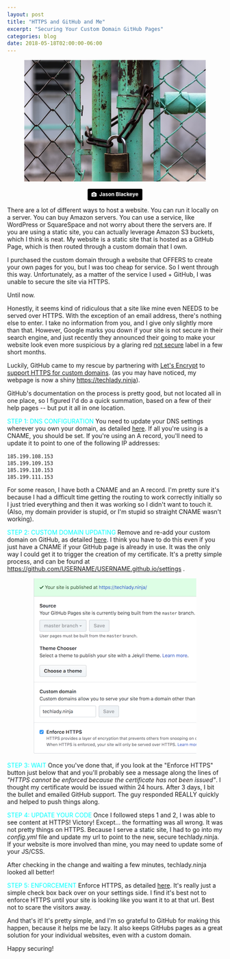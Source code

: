 ```yaml
---
layout: post
title: "HTTPS and GitHub and Me"
excerpt: "Securing Your Custom Domain GitHub Pages"
categories: blog
date: 2018-05-18T02:00:00-06:00
---
```




<center>
<figure>
<img src="/images/secure.jpg">
</figure>
<a style="background-color:black;color:white;text-decoration:none;padding:4px 6px;font-family:-apple-system, BlinkMacSystemFont, &quot;San Francisco&quot;, &quot;Helvetica Neue&quot;, Helvetica, Ubuntu, Roboto, Noto, &quot;Segoe UI&quot;, Arial, sans-serif;font-size:12px;font-weight:bold;line-height:1.2;display:inline-block;border-radius:3px;" href="https://unsplash.com/@jeisblack?utm_medium=referral&amp;utm_campaign=photographer-credit&amp;utm_content=creditBadge" target="_blank" rel="noopener noreferrer" title="Download free do whatever you want high-resolution photos from Jason Blackeye"><span style="display:inline-block;padding:2px 3px;"><svg xmlns="http://www.w3.org/2000/svg" style="height:12px;width:auto;position:relative;vertical-align:middle;top:-1px;fill:white;" viewBox="0 0 32 32"><title>unsplash-logo</title><path d="M20.8 18.1c0 2.7-2.2 4.8-4.8 4.8s-4.8-2.1-4.8-4.8c0-2.7 2.2-4.8 4.8-4.8 2.7.1 4.8 2.2 4.8 4.8zm11.2-7.4v14.9c0 2.3-1.9 4.3-4.3 4.3h-23.4c-2.4 0-4.3-1.9-4.3-4.3v-15c0-2.3 1.9-4.3 4.3-4.3h3.7l.8-2.3c.4-1.1 1.7-2 2.9-2h8.6c1.2 0 2.5.9 2.9 2l.8 2.4h3.7c2.4 0 4.3 1.9 4.3 4.3zm-8.6 7.5c0-4.1-3.3-7.5-7.5-7.5-4.1 0-7.5 3.4-7.5 7.5s3.3 7.5 7.5 7.5c4.2-.1 7.5-3.4 7.5-7.5z"></path></svg></span><span style="display:inline-block;padding:2px 3px;">Jason Blackeye</span></a>
</center>

There are a lot of different ways to host a website.  You can run it locally on a server.  You can buy Amazon servers.  You can use a service, like WordPress or SquareSpace and not worry about there the servers are.  If you are using a static site, you can actually leverage Amazon S3 buckets, which I think is neat.  My website is a static site that is hosted as a GitHub Page, which is then routed through a custom domain that I own.

I purchased the custom domain through a website that OFFERS to create your own pages for you, but I was too cheap for service.  So I went through this way.  Unfortunately, as a matter of the service I used + GitHub, I was unable to secure the site via HTTPS.

Until now.

Honestly, it seems kind of ridiculous that a site like mine even NEEDS to be served over HTTPS.  With the exception of an email address, there's nothing else to enter.  I take no information from you, and I give only slightly more than that.  However, Google marks you down if your site is not secure in their search engine, and just recently they announced their going to make your website look even more suspicious by a glaring red <a href="https://www.theverge.com/2018/5/17/17365362/google-chrome-secure-indicator-https">not secure</a> label in a few short months.

Luckily, GitHub came to my rescue by partnering with <a href="https://letsencrypt.org/">Let's Encrypt</a> to <a href="https://blog.github.com/2018-05-01-github-pages-custom-domains-https/">support HTTPS for custom domains</a>.  (as you may have noticed, my webpage is now a shiny https://techlady.ninja).

GitHub's documentation on the process is pretty good, but not located all in one place, so I figured I'd do a quick summation, based on a few of their help pages -- but put it all in one location.

<font color="cyan">STEP 1: DNS CONFIGURATION</font>  You need to update your DNS settings wherever you own your domain, as detailed <a href="https://help.github.com/articles/troubleshooting-custom-domains/#https-errors">here</a>.  If all you're using is a CNAME, you should be set.  If you're using an A record, you'll need to update it to point to one of the following IP addresses:

```
185.199.108.153
185.199.109.153
185.199.110.153
185.199.111.153
```

For some reason, I have both a CNAME and an A record.  I'm pretty sure it's because I had a difficult time getting the routing to work correctly initially so I just tried everything and then it was working so I didn't want to touch it.  (Also, my domain provider is stupid, or I'm stupid so straight CNAME wasn't working).

<font color="cyan">STEP 2: CUSTOM DOMAIN UPDATING</font>  Remove and re-add your custom domain on GitHub, as detailed <a href="https://help.github.com/articles/adding-or-removing-a-custom-domain-for-your-github-pages-site/">here</a>.  I think you have to do this even if you just have a CNAME if your GitHub page is already in use.  It was the only way I could get it to trigger the creation of my certificate.  It's a pretty simple process, and can be found at https://github.com/USERNAME/USERNAME.github.io/settings .  

<center>
<figure>
<img src="/images/github.png">
</figure>
</center>

<font color="cyan">STEP 3: WAIT</font> Once you've done that, if you look at the "Enforce HTTPS" button just below that and you'll probably see a message along the lines of <i>"HTTPS cannot be enforced because the certificate has not been issued"</i>. I thought my certificate would be issued within 24 hours.  After 3 days, I bit the bullet and emailed GitHub support.  The guy responded REALLY quickly and helped to push things along.

<font color="cyan">STEP 4: UPDATE YOUR CODE</font>  Once I followed steps 1 and 2, I was able to see content at HTTPS!  Victory! Except... the formatting was all wrong.  It was not pretty things on HTTPS.  Because I serve a static site, I had to go into my <i>config.yml</i> file and update my url to point to the new, secure techlady.ninja.  If your website is more involved than mine, you may need to update some of your JS/CSS.

After checking in the change and waiting a few minutes, techlady.ninja looked all better!

<font color="cyan">STEP 5: ENFORCEMENT </font>  Enforce HTTPS, as detailed <a href="https://help.github.com/articles/securing-your-github-pages-site-with-https/">here</a>.  It's really just a simple check box back over on your settings side.  I find it's best not to enforce HTTPS until your site is looking like you want it to at that url.  Best not to scare the visitors away.

And that's it!  It's pretty simple, and I'm so grateful to GitHub for making this happen, because it helps me be lazy.  It also keeps GitHubs pages as a great solution for your individual websites, even with a custom domain.

Happy securing!